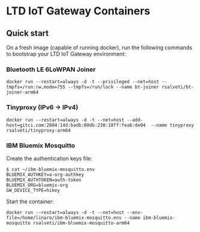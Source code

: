 # LTD IoT Gateway Containers

## Quick start

On a fresh image (capable of running docker), run the following commands to bootstrap your LTD IoT Gateway environment:

### Bluetooth LE 6LoWPAN Joiner

```
docker run --restart=always -d -t --privileged --net=host --tmpfs=/run:rw,mode=755 --tmpfs=/run/lock --name bt-joiner rsalveti/bt-joiner-arm64
```

### Tinyproxy (IPv6 -> IPv4)

```
docker run --restart=always -d -t --net=host --add-host=gitci.com:2804:14d:badb:80db:230:18ff:fea6:de04  --name tinyproxy rsalveti/tinyproxy-arm64
```

### IBM Bluemix Mosquitto

Create the authentication keys file:

```
$ cat ~/ibm-bluemix-mosquitto.env
BLUEMIX_AUTHKEY=a-org-authkey
BLUEMIX_AUTHTOKEN=auth-token
BLUEMIX_ORG=bluemix-org
GW_DEVICE_TYPE=hikey
```

Start the container:

```
docker run --restart=always -d -t --net=host --env-file=/home/linaro/ibm-bluemix-mosquitto.env --name ibm-bluemix-mosquitto rsalveti/ibm-bluemix-mosquitto-arm64
```
